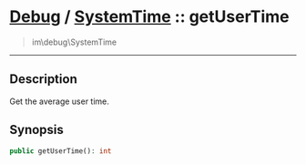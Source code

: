 # [Debug](debug.md) / [SystemTime](debug-SystemTime.md) :: getUserTime
 > im\debug\SystemTime
____

## Description
Get the average user time.

## Synopsis
```php
public getUserTime(): int
```
